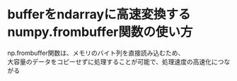 # bufferをndarrayに高速変換するnumpy.frombuffer関数の使い方

np.frombuffer関数は、メモリのバイト列を直接読み込むため、  
大容量のデータをコピーせずに処理することが可能で、処理速度の高速化につながる
